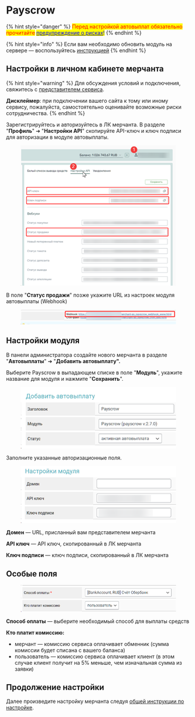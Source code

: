 # Payscrow

{% hint style="danger" %}
<mark style="color:red;">Перед настройкой автовыплат обязательно прочитайте</mark> [<mark style="color:blue;">предупреждение о рисках</mark>](https://premiumexchanger.com/wiki/preduprezhdenie-auto/)<mark style="color:blue;">!</mark>
{% endhint %}

{% hint style="info" %}
Если вам необходимо обновить модуль на сервере — воспользуйтесь [инструкцией](https://premium.gitbook.io/rukovodstvo-polzovatelya/osnovnye-nastroiki/faq/kak-obnovit-faily-na-servere#moduli-avtovyplat)
{% endhint %}

## Настройки в личном кабинете мерчанта <a href="#nastroiki-v-lichnom-kabinete-merchanta" id="nastroiki-v-lichnom-kabinete-merchanta"></a>

{% hint style="warning" %}
Для обсуждения условий и подключения, свяжитесь с [представителем сервиса](https://t.me/Payscrow).

**Дисклеймер**: при подключении вашего сайта к тому или иному сервису, пожалуйста, самостоятельно оценивайте возможные риски сотрудничества.
{% endhint %}

Зарегистрируйтесь и авторизуйтесь в ЛК мерчанта. В разделе "**Профиль**" ➔ "**Настройки API**" скопируйте API-ключ и ключ подписи для авторизации в модуле автовыплаты.

<figure><img src="../../../../.gitbook/assets/image (126).png" alt=""><figcaption></figcaption></figure>

В поле "**Статус продажи**" позже укажите URL из настроек модуля автовыплаты (Webhook)

<figure><img src="../../../../.gitbook/assets/image (127).png" alt=""><figcaption></figcaption></figure>

## Настройки модуля <a href="#nastroiki-modulya" id="nastroiki-modulya"></a>

В панели администратора создайте нового мерчанта в разделе "**Автовыплаты**" ➔ "**Добавить автовыплату".**

Выберите Payscrow в выпадающем списке в поле "**Модуль**", укажите название для модуля и нажмите "**Сохранить**".

<figure><img src="../../../../.gitbook/assets/image (124).png" alt="" width="444"><figcaption></figcaption></figure>

Заполните указанные авторизационные поля.

<figure><img src="../../../../.gitbook/assets/image (125).png" alt="" width="451"><figcaption></figcaption></figure>

**Домен** — URL, присланный вам представителем мерчанта

**API ключ** — API ключ, скопированный в ЛК мерчанта

**Ключ подписи**  — ключ подписи, скопированный в ЛК мерчанта

## Особые поля

<figure><img src="../../../../.gitbook/assets/image (128).png" alt="" width="516"><figcaption></figcaption></figure>

**Способ оплаты** — выберите необходимый способ для выплаты средств

**Кто платит комиссию:**

* мерчант — комиссию сервиса оплачивает обменник (сумма комиссии будет списана с вашего баланса)
* пользователь — комиссию сервиса оплачивает клиент (в этом случае клиент получит на 5% меньше, чем изначальная сумма из заявки)

## Продолжение настройки

Далее произведите настройку мерчанта следуя [общей инструкции по настройке](https://premium.gitbook.io/rukovodstvo-polzovatelya/osnovnye-nastroiki/merchanty-i-avtovyplaty/avtovyplaty/obshie-nastroiki-merchantov-avtovyplat).
